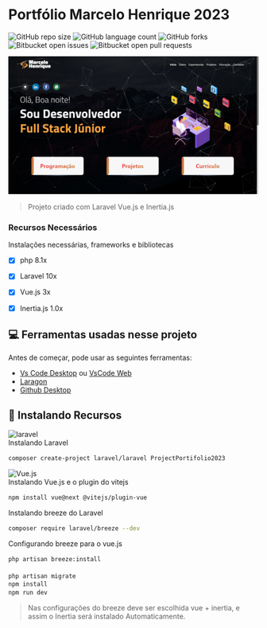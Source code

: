 # Portfólio Marcelo Henrique 2023

![GitHub repo size](https://img.shields.io/github/repo-size/marceloteck/ProjectPortifolio2023?style=for-the-badge)
![GitHub language count](https://img.shields.io/github/languages/count/marceloteck/ProjectPortifolio2023?style=for-the-badge)
![GitHub forks](https://img.shields.io/github/forks/marceloteck/ProjectPortifolio2023?style=for-the-badge)
![Bitbucket open issues](https://img.shields.io/bitbucket/issues/marceloteck/ProjectPortifolio2023?style=for-the-badge)
![Bitbucket open pull requests](https://img.shields.io/bitbucket/pr-raw/marceloteck/ProjectPortifolio2023?style=for-the-badge)

<img src="/docs/image/Portifolio.png" alt="Exemplo imagem">

> Projeto criado com Laravel Vue.js e Inertia.js

### Recursos Necessários

Instalações necessárias, frameworks e bibliotecas

- [x] php 8.1x
- [x] Laravel 10x
- [x] Vue.js 3x
- [x] Inertia.js 1.0x



## 💻 Ferramentas usadas nesse projeto

Antes de começar, pode usar as seguintes ferramentas:

* [Vs Code Desktop](https://code.visualstudio.com/) ou [VsCode Web](https://vscode.dev/)
* [Laragon](https://laragon.org/index.html) 
* [Github Desktop](https://desktop.github.com/)


## 🚀 Instalando Recursos

![laravel](https://img.shields.io/badge/Laravel-FF2D20?style=for-the-badge&logo=laravel&logoColor=white)
<br>
 Instalando Laravel 

```sh
composer create-project laravel/laravel ProjectPortifolio2023
```

![Vue.js](https://img.shields.io/badge/vuejs-%2335495e.svg?style=for-the-badge&logo=vuedotjs&logoColor=%234FC08D) 
<br>
Instalando Vue.js e o plugin do vitejs

```sh
npm install vue@next @vitejs/plugin-vue
```

Instalando breeze do Laravel
```sh
composer require laravel/breeze --dev
```

Configurando breeze para o vue.js
```sh
php artisan breeze:install

php artisan migrate
npm install
npm run dev
```
> Nas configurações do breeze deve ser escolhida vue + inertia, e assim o Inertia será instalado Automaticamente.